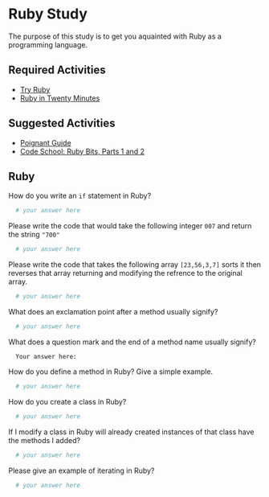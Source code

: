 # Ruby Study

The purpose of this study is to get you aquainted with Ruby as a programming
language.

## Required Activities

-   [Try Ruby](http://tryruby.org/)
-   [Ruby in Twenty Minutes](https://www.ruby-lang.org/en/documentation/quickstart/)

## Suggested Activities

-   [Poignant Guide](http://poignant.guide/)
-   [Code School: Ruby Bits, Parts 1 and 2](https://www.codeschool.com/learn/ruby)

## Ruby

How do you write an `if` statement in Ruby?

```ruby
  # your answer here
```

Please write the code that would take the following integer `007` and return the
string `"700"`

```ruby
  # your answer here
```

Please write the code that takes the following array `[23,56,3,7]` sorts it
then reverses that array returning and modifying the refrence to the original
array.

```ruby
  # your answer here
```

What does an exclamation point after a method usually signify?

```ruby
  # your answer here
```

What does a question mark and the end of a method name usually signify?

```text
  Your answer here:
```

How do you define a method in Ruby? Give a simple example.

```ruby
  # your answer here
```

How do you create a class in Ruby?

```ruby
  # your answer here
```

If I modify a class in Ruby will already created instances of that class have
the methods I added?

```ruby
  # your answer here
```

Please give an example of iterating in Ruby?

```ruby
  # your answer here
```
